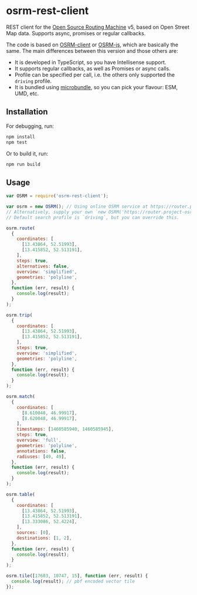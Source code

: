 # osrm-rest-client

REST client for the [Open Source Routing Machine](http://project-osrm.org) v5, based on Open Street Map data. Supports
async, promises or regular callbacks.

The code is based on [OSRM-client](https://www.npmjs.com/package/osrm-client-js) or
[OSRM-js](https://www.npmjs.com/package/osrm.js), which are basically the same. The main differences between this
version and those others are:

- It is developed in TypeScript, so you have Intellisense support.
- It supports regular callbacks, as well as Promises or async calls.
- Profile can be specified per call, i.e. the others only supported the `driving` profile.
- It is bundled using [microbundle](https://npm.im/microbundle), so you can pick your flavour: ESM, UMD, etc.

## Installation

For debugging, run:

```bash
npm install
npm test
```

Or to build it, run:

```bash
npm run build
```

## Usage

```js
var OSRM = require('osrm-rest-client');

var osrm = new OSRM(); // Using online OSRM service at https://router.project-osrm.org
// Alternatively, supply your own `new OSRM('https://router.project-osrm.org')`
// Default search profile is `driving`, but you can override this.

osrm.route(
  {
    coordinates: [
      [13.43864, 52.51993],
      [13.415852, 52.513191],
    ],
    steps: true,
    alternatives: false,
    overview: 'simplified',
    geometries: 'polyline',
  },
  function (err, result) {
    console.log(result);
  }
);

osrm.trip(
  {
    coordinates: [
      [13.43864, 52.51993],
      [13.415852, 52.513191],
    ],
    steps: true,
    overview: 'simplified',
    geometries: 'polyline',
  },
  function (err, result) {
    console.log(result);
  }
);

osrm.match(
  {
    coordinates: [
      [8.610048, 46.99917],
      [8.620048, 46.99917],
    ],
    timestamps: [1460585940, 1460585945],
    steps: true,
    overview: 'full',
    geometries: 'polyline',
    annotations: false,
    radiuses: [49, 49],
  },
  function (err, result) {
    console.log(result);
  }
);

osrm.table(
  {
    coordinates: [
      [13.43864, 52.51993],
      [13.415852, 52.513191],
      [13.333086, 52.4224],
    ],
    sources: [0],
    destinations: [1, 2],
  },
  function (err, result) {
    console.log(result);
  }
);

osrm.tile([17603, 10747, 15], function (err, result) {
  console.log(result); // pbf encoded vector tile
});
```

